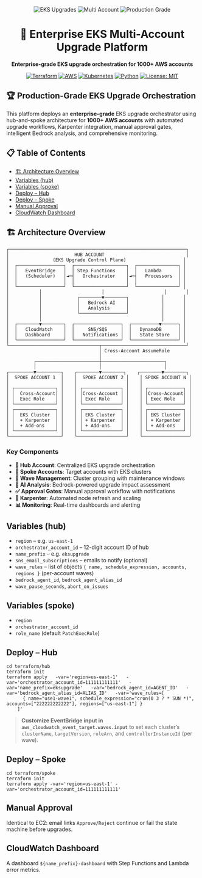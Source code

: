 <div align="center">
  <img src="https://img.shields.io/badge/%F0%9F%9A%80-EKS%20Upgrade%20Platform-blue?style=for-the-badge&logoColor=white" alt="EKS Upgrades"/>
  <img src="https://img.shields.io/badge/%F0%9F%8F%A2-Multi%20Account-orange?style=for-the-badge" alt="Multi Account"/>
  <img src="https://img.shields.io/badge/%E2%9A%A1-Production%20Grade-green?style=for-the-badge" alt="Production Grade"/>
</div>

<div align="center">
  <h1>🚀 Enterprise EKS Multi-Account Upgrade Platform</h1>
  <p><strong>Enterprise-grade EKS upgrade orchestration for 1000+ AWS accounts</strong></p>
</div>

<div align="center">

[![Terraform](https://img.shields.io/badge/Terraform-1.5%2B-623CE4?style=for-the-badge&logo=terraform&logoColor=white)](https://www.terraform.io/)
[![AWS](https://img.shields.io/badge/AWS-EKS-FF9900?style=for-the-badge&logo=amazon-aws&logoColor=white)](https://aws.amazon.com/eks/)
[![Kubernetes](https://img.shields.io/badge/Kubernetes-1.24%2B-326CE5?style=for-the-badge&logo=kubernetes&logoColor=white)](https://kubernetes.io/)
[![Python](https://img.shields.io/badge/Python-3.9%2B-3776AB?style=for-the-badge&logo=python&logoColor=white)](https://www.python.org/)
[![License: MIT](https://img.shields.io/badge/License-MIT-yellow.svg?style=for-the-badge)](https://opensource.org/licenses/MIT)

</div>

## 🏆 Production-Grade EKS Upgrade Orchestration

This platform deploys an **enterprise-grade** EKS upgrade orchestrator using hub-and-spoke architecture for **1000+ AWS accounts** with automated upgrade workflows, Karpenter integration, manual approval gates, intelligent Bedrock analysis, and comprehensive monitoring.

## 📋 Table of Contents

- [🏗️ Architecture Overview](#️-architecture-overview)
- [Variables (hub)](#variables-hub)
- [Variables (spoke)](#variables-spoke)
- [Deploy – Hub](#deploy--hub)
- [Deploy – Spoke](#deploy--spoke)
- [Manual Approval](#manual-approval)
- [CloudWatch Dashboard](#cloudwatch-dashboard)

## 🏗️ Architecture Overview

```
┌─────────────────────────────────────────────────────────────────┐
│                        HUB ACCOUNT                              │
│                (EKS Upgrade Control Plane)                     │
│  ┌─────────────────┐  ┌───────────────────┐  ┌───────────────┐ │
│  │   EventBridge   │  │ Step Functions    │  │   Lambda      │ │
│  │   (Scheduler)   │◄─┤   Orchestrator    │◄─┤   Processors  │ │
│  │                 │  │                   │  │               │ │
│  └─────────────────┘  └───────────────────┘  └───────────────┘ │
│           │                      │                      │       │
│           │             ┌────────▼────────┐            │       │
│           │             │   Bedrock AI    │            │       │
│           │             │   Analysis      │            │       │
│           │             └─────────────────┘            │       │
│           │                                            │       │
│  ┌────────▼────────┐  ┌─────────────────┐  ┌──────────▼──────┐ │
│  │   CloudWatch    │  │     SNS/SQS     │  │   DynamoDB      │ │
│  │   Dashboard     │  │   Notifications │  │   State Store   │ │
│  └─────────────────┘  └─────────────────┘  └─────────────────┘ │
└─────────────────────────────────┬───────────────────────────────┘
                                  │ Cross-Account AssumeRole
                                  │
          ┌───────────────────────┼───────────────────────┐
          │                       │                       │
┌─────────▼─────────┐    ┌────────▼────────┐    ┌────────▼────────┐
│  SPOKE ACCOUNT 1  │    │  SPOKE ACCOUNT 2 │    │ SPOKE ACCOUNT N │
│                   │    │                  │    │                 │
│ ┌───────────────┐ │    │ ┌──────────────┐ │    │ ┌─────────────┐ │
│ │  Cross-Account│ │    │ │Cross-Account │ │    │ │Cross-Account│ │
│ │  Exec Role    │ │    │ │ Exec Role    │ │    │ │ Exec Role   │ │
│ └───────────────┘ │    │ └──────────────┘ │    │ └─────────────┘ │
│ ┌───────────────┐ │    │ ┌──────────────┐ │    │ ┌─────────────┐ │
│ │  EKS Cluster  │ │    │ │ EKS Cluster  │ │    │ │ EKS Cluster │ │
│ │  + Karpenter  │ │    │ │ + Karpenter  │ │    │ │ + Karpenter │ │
│ │  + Add-ons    │ │    │ │ + Add-ons    │ │    │ │ + Add-ons   │ │
│ └───────────────┘ │    │ └──────────────┘ │    │ └─────────────┘ │
└───────────────────┘    └──────────────────┘    └─────────────────┘
```

### Key Components

- **🎯 Hub Account**: Centralized EKS upgrade orchestration
- **🔄 Spoke Accounts**: Target accounts with EKS clusters
- **📅 Wave Management**: Cluster grouping with maintenance windows
- **🤖 AI Analysis**: Bedrock-powered upgrade impact assessment
- **✅ Approval Gates**: Manual approval workflow with notifications
- **🔄 Karpenter**: Automated node refresh and scaling
- **📊 Monitoring**: Real-time dashboards and alerting

## Variables (hub)
- `region` – e.g. `us-east-1`
- `orchestrator_account_id` – 12-digit account ID of hub
- `name_prefix` – e.g. `eksupgrade`
- `sns_email_subscriptions` – emails to notify (optional)
- `wave_rules` – list of objects `{ name, schedule_expression, accounts, regions }` (per-account waves)
- `bedrock_agent_id`, `bedrock_agent_alias_id`
- `wave_pause_seconds`, `abort_on_issues`

## Variables (spoke)
- `region`
- `orchestrator_account_id`
- `role_name` (default `PatchExecRole`)

## Deploy – Hub
```
cd terraform/hub
terraform init
terraform apply   -var='region=us-east-1'   -var='orchestrator_account_id=111111111111'   -var='name_prefix=eksupgrade'   -var='bedrock_agent_id=AGENT_ID'   -var='bedrock_agent_alias_id=ALIAS_ID'   -var='wave_rules=[
      { name="use1-wave1", schedule_expression="cron(0 3 ? * SUN *)", accounts=["222222222222"], regions=["us-east-1"] }
    ]'
```
> **Customize EventBridge input in `aws_cloudwatch_event_target.waves.input`** to set each cluster’s `clusterName`, `targetVersion`, `roleArn`, and `controllerInstanceId` (per wave).

## Deploy – Spoke
```
cd terraform/spoke
terraform init
terraform apply -var='region=us-east-1' -var='orchestrator_account_id=111111111111'
```

## Manual Approval
Identical to EC2: email links `Approve/Reject` continue or fail the state machine before upgrades.

## CloudWatch Dashboard
A dashboard `${name_prefix}-dashboard` with Step Functions and Lambda error metrics.
